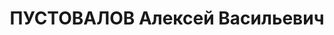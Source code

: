 ---
title: ПУСТОВАЛОВ Алексей Васильевич
description: 'Род. в 1903, с. Преградное, русский, обр.: низшее, бывший член ВКП(б).
  Проживал: Красногвардейский р-н, с. Евдокимовское. Председатель райсовета

  Арестован 28.09.1937. Приговор: ВМН. Расстрелян'
---